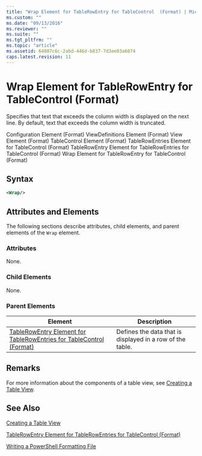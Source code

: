 ```yaml
---
title: "Wrap Element for TableRowEntry for TableControl  (Format) | Microsoft Docs"
ms.custom: ""
ms.date: "09/13/2016"
ms.reviewer: ""
ms.suite: ""
ms.tgt_pltfrm: ""
ms.topic: "article"
ms.assetid: 64087c6c-2abd-446d-b837-7d3ee03a6874
caps.latest.revision: 11
---
```

# Wrap Element for TableRowEntry for TableControl  (Format)

Specifies that text that exceeds the column width is displayed on the next line. By default, text that exceeds the column width is truncated.

Configuration Element (Format)
ViewDefinitions Element (Format)
View Element (Format)
TableControl Element (Format)
TableRowEntries Element for TableControl (Format)
TableRowEntry Element for TableRowEntries for TableControl (Format)
Wrap Element for TableRowEntry for TableControl (Format)

## Syntax

```xml
<Wrap/>
```

## Attributes and Elements

The following sections describe attributes, child elements, and parent elements of the `Wrap` element.

### Attributes

None.

### Child Elements

None.

### Parent Elements

|Element|Description|
|-------------|-----------------|
|[TableRowEntry Element for TableRowEntries for TableControl (Format)](./tablerowentry-element-for-tablerowentroes-for-tablecontrol-format.md)|Defines the data that is displayed in a row of the table.|

## Remarks

For more information about the components of a table view, see [Creating a Table View](./creating-a-table-view.md).

## See Also

[Creating a Table View](./creating-a-table-view.md)

[TableRowEntry Element for TableRowEntries for TableControl (Format)](./tablerowentry-element-for-tablerowentroes-for-tablecontrol-format.md)

[Writing a PowerShell Formatting File](./writing-a-powershell-formatting-file.md)
